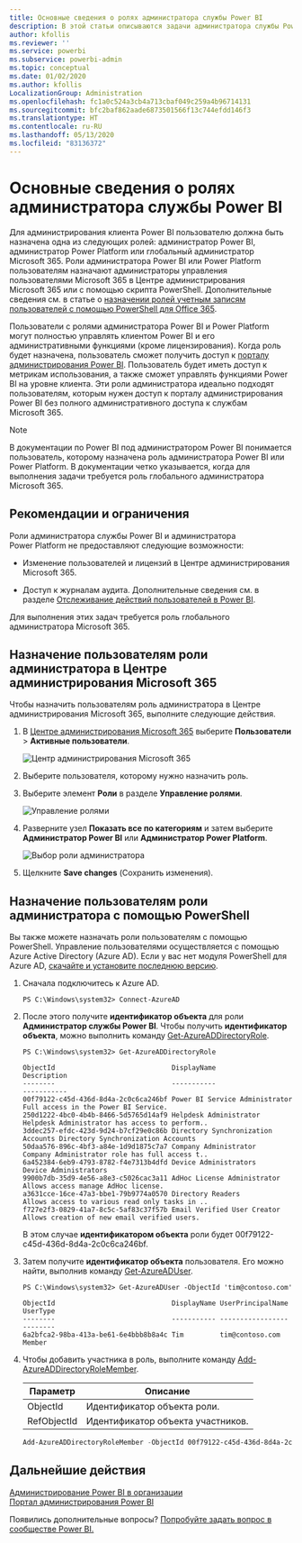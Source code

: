 ```yaml
---
title: Основные сведения о ролях администратора службы Power BI
description: В этой статьи описываются задачи администратора службы Power BI, а также роли, в которых предоставляются необходимые права администратора.
author: kfollis
ms.reviewer: ''
ms.service: powerbi
ms.subservice: powerbi-admin
ms.topic: conceptual
ms.date: 01/02/2020
ms.author: kfollis
LocalizationGroup: Administration
ms.openlocfilehash: fc1a0c524a3cb4a713cbaf049c259a4b96714131
ms.sourcegitcommit: bfc2baf862aade6873501566f13c744efdd146f3
ms.translationtype: HT
ms.contentlocale: ru-RU
ms.lasthandoff: 05/13/2020
ms.locfileid: "83136372"
---
```

# <a name="understanding-power-bi-service-administrator-roles"></a>Основные сведения о ролях администратора службы Power BI

Для администрирования клиента Power BI пользователю должна быть назначена одна из следующих ролей: администратор Power BI, администратор Power Platform или глобальный администратор Microsoft 365. Роли администратора Power BI или Power Platform пользователям назначают администраторы управления пользователями Microsoft 365 в Центре администрирования Microsoft 365 или с помощью скрипта PowerShell. Дополнительные сведения см. в статье о [назначении ролей учетным записям пользователей с помощью PowerShell для Office 365](/office365/enterprise/powershell/assign-roles-to-user-accounts-with-office-365-powershell).

Пользователи с ролями администратора Power BI и Power Platform могут полностью управлять клиентом Power BI и его административными функциями (кроме лицензирования). Когда роль будет назначена, пользователь сможет получить доступ к [порталу администрирования Power BI](service-admin-portal.md). Пользователь будет иметь доступ к метрикам использования, а также сможет управлять функциями Power BI на уровне клиента. Эти роли администратора идеально подходят пользователям, которым нужен доступ к порталу администрирования Power BI без полного административного доступа к службам Microsoft 365.

> [!NOTE]
> В документации по Power BI под администратором Power BI понимается пользователь, которому назначена роль администратора Power BI или Power Platform. В документации четко указывается, когда для выполнения задачи требуется роль глобального администратора Microsoft 365.

## <a name="limitations-and-considerations"></a>Рекомендации и ограничения

Роли администратора службы Power BI и администратора Power Platform не предоставляют следующие возможности:

* Изменение пользователей и лицензий в Центре администрирования Microsoft 365.

* Доступ к журналам аудита. Дополнительные сведения см. в разделе [Отслеживание действий пользователей в Power BI](service-admin-auditing.md).

Для выполнения этих задач требуется роль глобального администратора Microsoft 365.

## <a name="assign-users-to-an-admin-role-in-the-microsoft-365-admin-center"></a>Назначение пользователям роли администратора в Центре администрирования Microsoft 365

Чтобы назначить пользователям роль администратора в Центре администрирования Microsoft 365, выполните следующие действия.

1. В [Центре администрирования Microsoft 365](https://portal.office.com/adminportal/home#/homepage) выберите **Пользователи** > **Активные пользователи**.

    ![Центр администрирования Microsoft 365](media/service-admin-role/powerbi-admin-users.png)

1. Выберите пользователя, которому нужно назначить роль.

1. Выберите элемент **Роли** в разделе **Управление ролями**.

    ![Управление ролями](media/service-admin-role/powerbi-admin-edit-roles.png)

1. Разверните узел **Показать все по категориям** и затем выберите **Администратор Power BI** или **Администратор Power Platform**.

    ![Выбор роли администратора](media/service-admin-role/powerbi-admin-role.png)

1. Щелкните **Save changes** (Сохранить изменения).

## <a name="assign-users-to-the-admin-role-with-powershell"></a>Назначение пользователям роли администратора с помощью PowerShell

Вы также можете назначать роли пользователям с помощью PowerShell. Управление пользователями осуществляется с помощью Azure Active Directory (Azure AD). Если у вас нет модуля PowerShell для Azure AD, [скачайте и установите последнюю версию](https://www.powershellgallery.com/packages/AzureAD/).

1. Сначала подключитесь к Azure AD.
   ```
   PS C:\Windows\system32> Connect-AzureAD
   ```

1. После этого получите **идентификатор объекта** для роли **Администратор службы Power BI**. Чтобы получить **идентификатор объекта**, можно выполнить команду [Get-AzureADDirectoryRole](/powershell/module/azuread/get-azureaddirectoryrole).

    ```
    PS C:\Windows\system32> Get-AzureADDirectoryRole

    ObjectId                             DisplayName                        Description
    --------                             -----------                        -----------
    00f79122-c45d-436d-8d4a-2c0c6ca246bf Power BI Service Administrator     Full access in the Power BI Service.
    250d1222-4bc0-4b4b-8466-5d5765d14af9 Helpdesk Administrator             Helpdesk Administrator has access to perform..
    3ddec257-efdc-423d-9d24-b7cf29e0c86b Directory Synchronization Accounts Directory Synchronization Accounts
    50daa576-896c-4bf3-a84e-1d9d1875c7a7 Company Administrator              Company Administrator role has full access t..
    6a452384-6eb9-4793-8782-f4e7313b4dfd Device Administrators              Device Administrators
    9900b7db-35d9-4e56-a8e3-c5026cac3a11 AdHoc License Administrator        Allows access manage AdHoc license.
    a3631cce-16ce-47a3-bbe1-79b9774a0570 Directory Readers                  Allows access to various read only tasks in ..
    f727e2f3-0829-41a7-8c5c-5af83c37f57b Email Verified User Creator        Allows creation of new email verified users.
    ```

    В этом случае **идентификатором объекта** роли будет 00f79122-c45d-436d-8d4a-2c0c6ca246bf.

1. Затем получите **идентификатор объекта** пользователя. Его можно найти, выполнив команду [Get-AzureADUser](/powershell/module/azuread/get-azureaduser).

    ```
    PS C:\Windows\system32> Get-AzureADUser -ObjectId 'tim@contoso.com'

    ObjectId                             DisplayName UserPrincipalName      UserType
    --------                             ----------- -----------------      --------
    6a2bfca2-98ba-413a-be61-6e4bbb8b8a4c Tim         tim@contoso.com        Member
    ```

1. Чтобы добавить участника в роль, выполните команду [Add-AzureADDirectoryRoleMember](/powershell/module/azuread/add-azureaddirectoryrolemember).

    | Параметр | Описание |
    | --- | --- |
    | ObjectId |Идентификатор объекта роли. |
    | RefObjectId |Идентификатор объекта участников. |

    ```powershell
    Add-AzureADDirectoryRoleMember -ObjectId 00f79122-c45d-436d-8d4a-2c0c6ca246bf -RefObjectId 6a2bfca2-98ba-413a-be61-6e4bbb8b8a4c
    ```

## <a name="next-steps"></a>Дальнейшие действия

[Администрирование Power BI в организации](service-admin-administering-power-bi-in-your-organization.md)  
[Портал администрирования Power BI](service-admin-portal.md)  

Появились дополнительные вопросы? [Попробуйте задать вопрос в сообществе Power BI.](https://community.powerbi.com/)